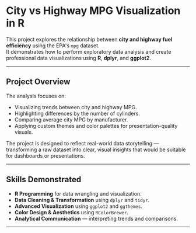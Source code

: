 # City vs Highway MPG Visualization in R

This project explores the relationship between **city and highway fuel efficiency** using the EPA's `mpg` dataset.  
It demonstrates how to perform exploratory data analysis and create professional data visualizations using **R**, **dplyr**, and **ggplot2**.

---

## Project Overview

The analysis focuses on:
- Visualizing trends between city and highway MPG.
- Highlighting differences by the number of cylinders.
- Comparing average city MPG by manufacturer.
- Applying custom themes and color palettes for presentation-quality visuals.

The project is designed to reflect real-world data storytelling — transforming a raw dataset into clear, visual insights that would be suitable for dashboards or presentations.

---

## Skills Demonstrated

- **R Programming** for data wrangling and visualization.  
- **Data Cleaning & Transformation** using `dplyr` and `tidyr`.  
- **Advanced Visualization** using `ggplot2` and `ggthemes`.  
- **Color Design & Aesthetics** using `RColorBrewer`.  
- **Analytical Communication** — interpreting trends and comparisons.

---



